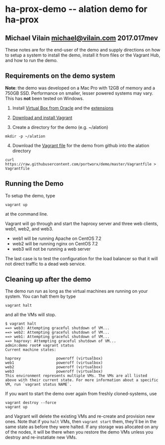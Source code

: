 # ha-prox-demo -- alation demo for ha-prox

## Michael Vilain <michael@vilain.com> 2017.017mev

These notes are for the end-user of the demo and supply directions on how to setup a system to install the demo, install it from files or the Vagrant Hub, and how to run the demo.



## Requirements on the demo system

**Note**: the demo was developed on a Mac Pro with 12GB of memory and a 750GB SSD. Performance on smaller, lesser powered systems may vary. This has **not** been tested on Windows.

1. Install [Virtual Box from Oracle](https://www.virtualbox.org/wiki/Downloads) and the [extensions](http://download.virtualbox.org/virtualbox/5.1.22/VirtualBoxSDK-5.1.22-115126.zip)

2. [Download and install Vagrant](https://www.vagrantup.com/downloads.html)

3. Create a directory for the demo (e.g. ~/alation)
```
mkdir -p ~/alation 
```

4. Download the [Vagrant file](https://raw.githubusercontent.com/mvilain/alation/Vagrantfile) for the demo from github into the alation directory
```
curl https://raw.githubusercontent.com/portworx/demo/master/Vagrantfile > Vagrantfile
```



## Running the Demo

To setup the demo, type

```
vagrant up
```

at the command line.

Vagrant will go through and start the haproxy server and three web clients, web1, web2, and web3.  

* web1 will be running Apache on CentOS 7.2
* web2 will be running nginx on CentOS 7.2
* web3 will not be running a web server

The last case is to test the configuration for the load balancer so that it will not direct traffic to a dead web service.



## Cleaning up after the demo

The demo run run as long as the virtual machines are running on your system.  You can halt them by type

```
vagrant halt
```

and all the VMs will stop.

```
$ vagrant halt
==> web3: Attempting graceful shutdown of VM...
==> web2: Attempting graceful shutdown of VM...
==> web1: Attempting graceful shutdown of VM...
==> haproxy: Attempting graceful shutdown of VM...
admin:demo root# vagrant status
Current machine states:

haproxy                poweroff (virtualbox)
web1                   poweroff (virtualbox)
web2                   poweroff (virtualbox)
web3                   poweroff (virtualbox)
This environment represents multiple VMs. The VMs are all listed
above with their current state. For more information about a specific
VM, run `vagrant status NAME`.
```

If you want to start the demo over again from freshly cloned-systems, use

```
vagrant destroy --force
vagrant up
```

and Vagrant will delete the existing VMs and re-create and provision new ones. Note that if you `halt` VMs, then `vagrant start` them, they'll be in the same state as before they were halted. If any storage was allocated on any of the nodes, it will be there when you restore the demo VMs unless you destroy and re-instatiate new VMs.

